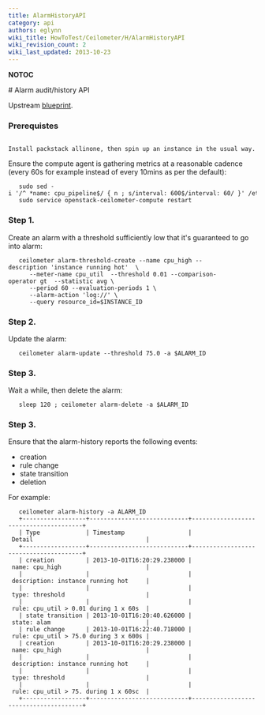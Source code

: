 ```yaml
---
title: AlarmHistoryAPI
category: api
authors: eglynn
wiki_title: HowToTest/Ceilometer/H/AlarmHistoryAPI
wiki_revision_count: 2
wiki_last_updated: 2013-10-23
---
```


__NOTOC__

<div class="bg-boxes bg-boxes-single">
<div class="row">
<div class="offset3 span8 pull-s">
# Alarm audit/history API

Upstream [blueprint](https://blueprints.launchpad.net/ceilometer/+spec/alarm-audit-api).

### Prerequistes

      Install packstack allinone, then spin up an instance in the usual way. 

Ensure the compute agent is gathering metrics at a reasonable cadence (every 60s for example instead of every 10mins as per the default):

       sudo sed -i '/^ *name: cpu_pipeline$/ { n ; s/interval: 600$/interval: 60/ }' /etc/ceilometer/pipeline.yaml
       sudo service openstack-ceilometer-compute restart

### Step 1.

Create an alarm with a threshold sufficiently low that it's guaranteed to go into alarm:

       ceilometer alarm-threshold-create --name cpu_high --description 'instance running hot'  \
          --meter-name cpu_util  --threshold 0.01 --comparison-operator gt  --statistic avg \
          --period 60 --evaluation-periods 1 \
          --alarm-action 'log://' \
          --query resource_id=$INSTANCE_ID

### Step 2.

Update the alarm:

       ceilometer alarm-update --threshold 75.0 -a $ALARM_ID

### Step 3.

Wait a while, then delete the alarm:

       sleep 120 ; ceilometer alarm-delete -a $ALARM_ID

### Step 3.

Ensure that the alarm-history reports the following events:

*   creation
*   rule change
*   state transition
*   deletion

 For example:

       ceilometer alarm-history -a ALARM_ID
       +------------------+----------------------------+---------------------------------------+
       | Type             | Timestamp                  | Detail                                |
       +------------------+----------------------------+---------------------------------------+
       | creation         | 2013-10-01T16:20:29.238000 | name: cpu_high                        |
       |                  |                            | description: instance running hot     |
       |                  |                            | type: threshold                       |
       |                  |                            | rule: cpu_util > 0.01 during 1 x 60s  |
       | state transition | 2013-10-01T16:20:40.626000 | state: alam                           |
       | rule change      | 2013-10-01T16:22:40.718000 | rule: cpu_util > 75.0 during 3 x 600s |
       | creation         | 2013-10-01T16:20:29.238000 | name: cpu_high                        |
       |                  |                            | description: instance running hot     |
       |                  |                            | type: threshold                       |
       |                  |                            | rule: cpu_util > 75. during 1 x 60sc  |
       +------------------+----------------------------+---------------------------------------+

</div>
</div>

